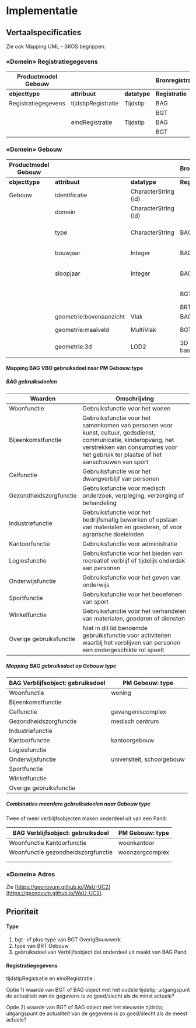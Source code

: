 # Implementatie

## Vertaalspecificaties

Zie ook Mapping UML - SKOS begrippen.

### «Domein» Registratiegegevens

| **Productmodel Gebouw** |                     |              | **Bronregistraties** |                |                     |              |
|-------------------------|---------------------|--------------|----------------------|----------------|---------------------|--------------|
| **objecttype**          | **attribuut**       | **datatype** | **Registratie**      | **objecttype** | **attribuut**       | **datatype** |
| Registratiegegevens     | tijdstipRegistratie | Tijdstip     | BAG                  | Pand           | tijdstipRegistratie | Tijdstip     |
|                         |                     |              | BGT                  | OverigBouwwerk | tijdstipRegistratie | Tijdstip     |
|                         | eindRegistratie     | Tijdstip     | BAG                  | Pand           | eindRegistratie     | Tijdstip     |
|                         |                     |              | BGT                  | OverigBouwwerk | eindRegistratie     | Tijdstip     |

### «Domein» Gebouw

| **Productmodel Gebouw** |                         |                      | **Bronregistraties** |                                                  |                                            |                                         |
|-------------------------|-------------------------|----------------------|----------------------|--------------------------------------------------|--------------------------------------------|-----------------------------------------|
| **objecttype**          | **attribuut**           | **datatype**         | **Registratie**      | **objecttype**                                   | **attribuut**                              | **datatype**                            |
| Gebouw                  | identificatie           | CharacterString {id} |                      | Nummeraanduiding                                 | identificatie                              | Objectnummering                         |
|                         | domein                  | CharacterString {id} |                      |                                                  |                                            |                                         |
|                         | type                    | CharacterString      | BAG                  | Verblijfsobject dat onderdeel uit maakt van Pand | gebruiksdoel                               | Gebruiksdoel                            |
|                         | bouwjaar                | Integer              | BAG                  | Pand                                             | Oorspronkjelijk bouwjaar                   | Jaar                                    |
|                         | sloopjaar               | Integer              | BAG                  | Pand                                             | beginGeldigheid van status ‘Pand gesloopt’ | Datum                                   |
|                         |                         |                      | BGT                  | OverigBouwwerk                                   | bgt-type plus-type                         | TypeOverigBouwwerk TypeOverBouwwerkPlus |
|                         |                         |                      | BRT                  | Gebouw                                           | typeGebouw                                 | TypeGebouw                              |
|                         | geometrie:bovenaanzicht | Vlak                 | BAG                  | Pand                                             | geometrie                                  | Vlak                                    |
|                         | geometrie:maaiveld      | MultiVlak            | BGT                  | Pand OverigBouwwerk                              | geometrie2d geometrie2d                    | Multivlak Vlak of Multivlak             |
|                         | geometrie:3d            | LOD2                 | 3D basisbestand      |                                                  |                                            |                                         |
|                         |                         |                      |                      |                                                  |                                            |                                         |

#### Mapping BAG VBO gebruiksdoel naar PM Gebouw:type

##### BAG gebruiksdoelen

| **Waarden**             | **Omschrijving**                                                                                                                                                                                        |
|-------------------------|---------------------------------------------------------------------------------------------------------------------------------------------------------------------------------------------------------|
| Woonfunctie             | Gebruiksfunctie voor het wonen                                                                                                                                                                          |
| Bijeenkomstfunctie      | Gebruiksfunctie voor het samenkomen van personen voor kunst, cultuur, godsdienst, communicatie, kinderopvang, het verstrekken van consumpties voor het gebruik ter plaatse of het aanschouwen van sport |
| Celfunctie              | Gebruiksfunctie voor het dwangverblijf van personen                                                                                                                                                     |
| Gezondheidszorgfunctie  | Gebruiksfunctie voor medisch onderzoek, verpleging, verzorging of behandeling                                                                                                                           |
| Industriefunctie        | Gebruiksfunctie voor het bedrijfsmatig bewerken of opslaan van materialen en goederen, of voor agrarische doeleinden                                                                                    |
| Kantoorfunctie          | Gebruiksfunctie voor administratie                                                                                                                                                                      |
| Logiesfunctie           | Gebruiksfunctie voor het bieden van recreatief verblijf of tijdelijk onderdak aan personen                                                                                                              |
| Onderwijsfunctie        | Gebruiksfunctie voor het geven van onderwijs                                                                                                                                                            |
| Sportfunctie            | Gebruiksfunctie voor het beoefenen van sport                                                                                                                                                            |
| Winkelfunctie           | Gebruiksfunctie voor het verhandelen van materialen, goederen of diensten                                                                                                                               |
| Overige gebruiksfunctie | Niet in dit lid benoemde gebruiksfunctie voor activiteiten waarbij het verblijven van personen een ondergeschikte rol speelt                                                                            |

##### Mapping BAG gebruiksdoel op Gebouw type

| **BAG Verblijfsobject: gebruiksdoel** | **PM Gebouw: type**        |
|---------------------------------------|----------------------------|
| Woonfunctie                           | woning                     |
| Bijeenkomstfunctie                    |                            |
| Celfunctie                            | gevangeniscomplex          |
| Gezondheidszorgfunctie                | medisch centrum            |
| Industriefunctie                      |                            |
| Kantoorfunctie                        | kantoorgebouw              |
| Logiesfunctie                         |                            |
| Onderwijsfunctie                      | universiteit, schoolgebouw |
| Sportfunctie                          |                            |
| Winkelfunctie                         |                            |
| Overige gebruiksfunctie               |                            |

##### Combinaties meerdere gebruiksdoelen naar Gebouw type

Twee of meer verblijfsobjecten maken onderdeel uit van een Pand:

| BAG Verblijfsobject: gebruiksdoel  | PM Gebouw: type |
|------------------------------------|-----------------|
| Woonfunctie Kantoorfunctie         | woonkantoor     |
| Woonfunctie gezondheidszorgfunctie | woonzorgcomplex |
|                                    |                 |
|                                    |                 |

### 

### «Domein» Adres

Zie [https://geonovum.github.io/WaU-UC2](https://geonovum.github.io/WaU-UC2).

## Prioriteit

#### Type

1.  bgt- of plus-type van BGT OverigBouwwerk
2.  type van BRT Gebouw
3.  gebruiksdoel van Verblijfsobject dat onderdeel uit maakt van BAG Pand

#### Registratiegegevens

tijdstipRegistratie en eindRegistratie :

Optie 1) waarde van BGT of BAG object met het oudste tijdstip; uitgangspunt de actualiteit van de gegevens is zo goed/slecht als de minst actuele?

Optie 2) waarde van BGT of BAG object met het nieuwste tijdstip; uitgangspunt de actualiteit van de gegevens is zo goed/slecht als de meest actuele?
